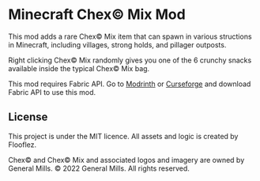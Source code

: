 # Minecraft Chex© Mix Mod

This mod adds a rare Chex© Mix item that can spawn in various structions in Minecraft, including villages, strong holds, and pillager outposts.

Right clicking Chex© Mix randomly gives you one of the 6 crunchy snacks available inside the typical Chex© Mix bag.

This mod requires Fabric API.
Go to [Modrinth](https://modrinth.com/mod/fabric-api) or [Curseforge](https://www.curseforge.com/minecraft/mc-mods/fabric-api) and download Fabric API to use this mod.


## License

This project is under the MIT licence. 
All assets and logic is created by Flooflez. 

Chex© and Chex© Mix and associated logos and imagery are owned by General Mills. 
© 2022 General Mills. All rights reserved.
